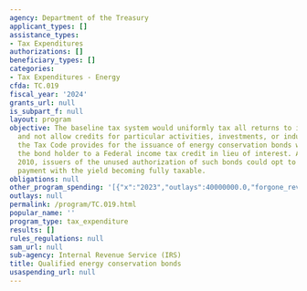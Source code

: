 ```yaml
---
agency: Department of the Treasury
applicant_types: []
assistance_types:
- Tax Expenditures
authorizations: []
beneficiary_types: []
categories:
- Tax Expenditures - Energy
cfda: TC.019
fiscal_year: '2024'
grants_url: null
is_subpart_f: null
layout: program
objective: The baseline tax system would uniformly tax all returns to investments
  and not allow credits for particular activities, investments, or industries. However,
  the Tax Code provides for the issuance of energy conservation bonds which entitle
  the bond holder to a Federal income tax credit in lieu of interest. As of March
  2010, issuers of the unused authorization of such bonds could opt to receive direct
  payment with the yield becoming fully taxable.
obligations: null
other_program_spending: '[{"x":"2023","outlays":40000000.0,"forgone_revenue":30000000.0},{"x":"2024","outlays":30000000.0,"forgone_revenue":30000000.0},{"x":"2025","outlays":30000000.0,"forgone_revenue":30000000.0}]'
outlays: null
permalink: /program/TC.019.html
popular_name: ''
program_type: tax_expenditure
results: []
rules_regulations: null
sam_url: null
sub-agency: Internal Revenue Service (IRS)
title: Qualified energy conservation bonds
usaspending_url: null
---
```

